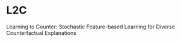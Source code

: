 # L2C
Learning to Counter: Stochastic Feature-based Learning for Diverse Counterfactual Explanations
